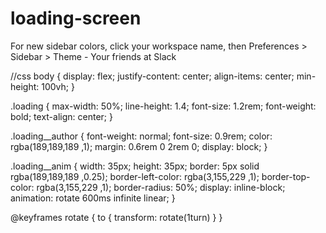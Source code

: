 # loading-screen

<section class="loading">
   For new sidebar colors, click your workspace name, then Preferences > Sidebar > Theme 
    <span class="loading__author"> - Your friends at Slack</span>
   
   <span class="loading__anim"></span>
 </section>
 
 //css
 body {
  display: flex;
  justify-content: center;
  align-items: center;
  min-height: 100vh;
}

.loading {
   max-width: 50%;
   line-height: 1.4;
   font-size: 1.2rem;
   font-weight: bold;
   text-align: center;
}

.loading__author {
  font-weight: normal;
  font-size: 0.9rem;
  color: rgba(189,189,189 ,1);
  margin: 0.6rem 0 2rem 0;
  display: block;
}

.loading__anim {
  width: 35px;
  height: 35px;
  border:  5px solid rgba(189,189,189 ,0.25);
  border-left-color: rgba(3,155,229 ,1);
  border-top-color: rgba(3,155,229 ,1);
  border-radius: 50%;
  display: inline-block;
  animation: rotate 600ms infinite linear;
}

@keyframes rotate {
  to {
    transform: rotate(1turn)
  }
}
